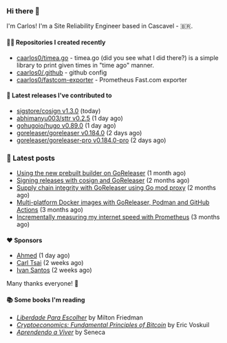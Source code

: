 ### Hi there 👋

I'm Carlos! I'm a Site Reliability Engineer based in Cascavel - 🇧🇷.

#### 👨‍💻 Repositories I created recently
- [caarlos0/timea.go](https://github.com/caarlos0/timea.go) - timea.go (did you see what I did there?) is a simple library to print given times in &#34;time ago&#34; manner.
- [caarlos0/.github](https://github.com/caarlos0/.github) - github config
- [caarlos0/fastcom-exporter](https://github.com/caarlos0/fastcom-exporter) - Prometheus Fast.com exporter

#### 🚀 Latest releases I've contributed to


- [sigstore/cosign v1.3.0](https://github.com/sigstore/cosign/releases/tag/v1.3.0) (today)
- [abhimanyu003/sttr v0.2.5](https://github.com/abhimanyu003/sttr/releases/tag/v0.2.5) (1 day ago)
- [gohugoio/hugo v0.89.0](https://github.com/gohugoio/hugo/releases/tag/v0.89.0) (1 day ago)
- [goreleaser/goreleaser v0.184.0](https://github.com/goreleaser/goreleaser/releases/tag/v0.184.0) (2 days ago)
- [goreleaser/goreleaser-pro v0.184.0-pro](https://github.com/goreleaser/goreleaser-pro/releases/tag/v0.184.0-pro) (2 days ago)

### 📄 Latest posts
- [Using the new prebuilt builder on GoReleaser](https://carlosbecker.com/posts/goreleaser-prebuilt/) (1 month ago)
- [Signing releases with cosign and GoReleaser](https://carlosbecker.com/posts/goreleaser-cosign/) (2 months ago)
- [Supply chain integrity with GoReleaser using Go mod proxy](https://carlosbecker.com/posts/supply-chain-goreleaser-go-mod-proxy/) (2 months ago)
- [Multi-platform Docker images with GoReleaser, Podman and GitHub Actions](https://carlosbecker.com/posts/goreleaser-actions-podman/) (3 months ago)
- [Incrementally measuring my internet speed with Prometheus](https://carlosbecker.com/posts/speedtest-prometheus/) (3 months ago)

#### ❤️ Sponsors
- [Ahmed](https://github.com/Clivern) (1 day ago)
- [Carl Tsai](https://github.com/moonape1226) (2 weeks ago)
- [Ivan Santos](https://github.com/pragmaticivan) (2 weeks ago)

Many thanks everyone! 🙏

#### 📚 Some books I'm reading
- _[Liberdade Para Escolher](https://www.goodreads.com/book/show/17238591-liberdade-para-escolher)_ by Milton Friedman
- _[Cryptoeconomics: Fundamental Principles of Bitcoin](https://www.goodreads.com/book/show/56919322-cryptoeconomics)_ by Eric Voskuil
- _[Aprendendo a Viver](https://www.goodreads.com/book/show/28219486-aprendendo-a-viver)_ by Seneca
